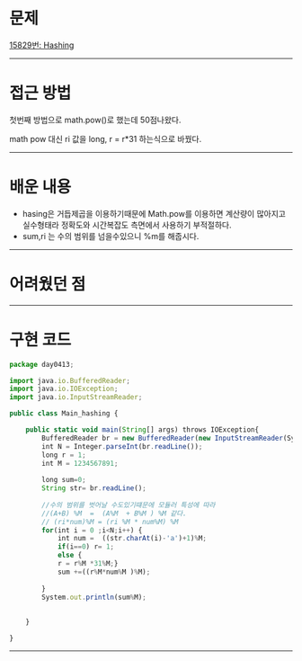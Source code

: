 # 문제

[15829번: Hashing](https://www.acmicpc.net/problem/15829)

---

# 접근 방법

첫번째 방법으로 math.pow()로 했는데 50점나왔다.

math pow 대신  ri 값을 long, r = r*31 하는식으로 바꿨다.

 

---

# 배운 내용

- hasing은 거듭제곱을 이용하기때문에 Math.pow를 이용하면 계산량이 많아지고 실수형태라 정확도와 시간복잡도 측면에서 사용하기 부적절하다.
- sum,ri 는 수의 범위를 넘을수있으니 %m를 해줍시다.

---

# 어려웠던 점

---

# 구현 코드

```jsx
package day0413;

import java.io.BufferedReader;
import java.io.IOException;
import java.io.InputStreamReader;

public class Main_hashing {

	public static void main(String[] args) throws IOException{
		BufferedReader br = new BufferedReader(new InputStreamReader(System.in));
		int N = Integer.parseInt(br.readLine());
		long r = 1;
		int M = 1234567891;
		
		long sum=0;
		String str= br.readLine();
	
		//수의 범위를 벗어날 수도있기떄문에 모듈러 특성에 따라 
		//(A+B) %M  =  (A%M  + B%M ) %M 같다.
		// (ri*num)%M = (ri %M * num%M) %M
		for(int i = 0 ;i<N;i++) {
			int num =  ((str.charAt(i)-'a')+1)%M;
			if(i==0) r= 1;
			else {
			r = r%M *31%M;}
			sum +=((r%M*num%M )%M);
			
		}
		System.out.println(sum%M);
		
	
	}

}

```

---
